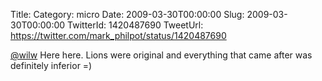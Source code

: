 Title: 
Category: micro
Date: 2009-03-30T00:00:00
Slug: 2009-03-30T00:00:00
TwitterId: 1420487690
TweetUrl: https://twitter.com/mark_philpot/status/1420487690

[@wilw](https://twitter.com/wilw) Here here. Lions were original and everything that came after was definitely inferior =)